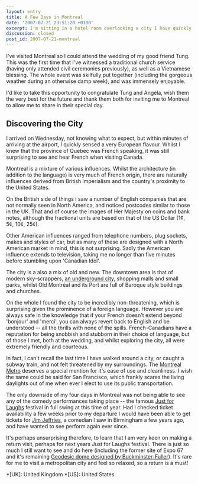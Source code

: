 ```yaml
---
layout: entry
title: A Few Days in Montreal
date: '2007-07-21 23:51:20 +0100'
excerpt: I'm sitting in a hotel room overlooking a city I have quickly come to love, Montreal.
discussion: closed
post_id: 2007-07-21-montreal
---
```

I've visited Montreal so I could attend the wedding of my good friend Tung. This was the first time that I've witnessed a traditional church service (having only attended civil ceremonies previously), as well as a Vietnamese blessing. The whole event was skilfully put together (including the gorgeous weather during an otherwise damp week), and was immensely enjoyable.

I'd like to take this opportunity to congratulate Tung and Angela, wish them the very best for the future and thank them both for inviting me to Montreal to allow me to share in their special day.

## Discovering the City
I arrived on Wednesday, not knowing what to expect, but within minutes of arriving at the airport, I quickly sensed a very European flavour. Whilst I knew that the province of Quebec was French speaking, it was still surprising to see and hear French when visiting Canada.

Montreal is a mixture of various influences. Whilst the architecture (in addition to the language) is very much of French origin, there are naturally influences derived from British imperialism and the country's proximity to the United States.

On the British side of things I saw a number of English companies that are not normally seen in North America, and noticed postcodes similar to those in the UK. That and of course the images of Her Majesty on coins and bank notes, although the fractional units are based on that of the US Dollar (1¢, 5¢, 10¢, 25¢).

Other American influences ranged from telephone numbers, plug sockets, makes and styles of car, but as many of these are designed with a North American market in mind, this is not surprising. Sadly the American influence extends to television, taking me no longer than five minutes before stumbling upon 'Canadian Idol'.

The city is a also a mix of old and new. The downtown area is that of modern sky-scrappers, [an underground city][1], shopping malls and small parks, whilst Old Montréal and its Port are full of Baroque style buildings and churches.

On the whole I found the city to be incredibly non-threatening, which is surprising given the prominence of a foreign language. However you are always safe in the knowledge that if your French doesn't extend beyond 'bonjour' and 'merci', you can always revert back to English and be understood -- all the thrills with none of the spills. French-Canadians have a reputation for being snobbish and stubborn in their choice of language, but of those I met, both at the wedding, and whilst exploring the city, all were extremely friendly and courteous.

In fact, I can't recall the last time I have walked around a city, or caught a subway train, and not felt threatened by my surroundings. The [Montreal Metro][2] deserves a special mention for it's ease of use and cleanliness. I wish the same could be said for San Francisco, which frankly scares the living daylights out of me when ever I elect to use its public transportation.

The only downside of my four days in Montreal was not being able to see any of the comedy performances taking place -- the famous [Just for Laughs][3] festival in full swing at this time of year. Had I checked ticket availability a few weeks prior to my departure I would have been able to get tickets for [Jim Jeffries][4], a comedian I saw in Birmingham a few years ago, and have wanted to see perform again ever since.

It's perhaps unsurprising therefore, to learn that I am very keen on making a return visit, perhaps for next years Just for Laughs festival. There is just so much I still want to see and do here (including the former site of Expo 67 and it's remaining [Geodesic dome designed by Buckminster-Fuller][5]). It's rare for me to visit a metropolitan city and feel so relaxed, so a return is a must!

[1]: http://en.wikipedia.org/wiki/R%C3%89SO
[2]: http://en.wikipedia.org/wiki/Montreal_Metro
[3]: http://www.justforlaughs.ca/
[4]: http://www.jim-jeffries.com/
[5]: http://en.wikipedia.org/wiki/Montreal_Biosph%C3%A8re

*[UK]: United Kingdom
*[US]: United States